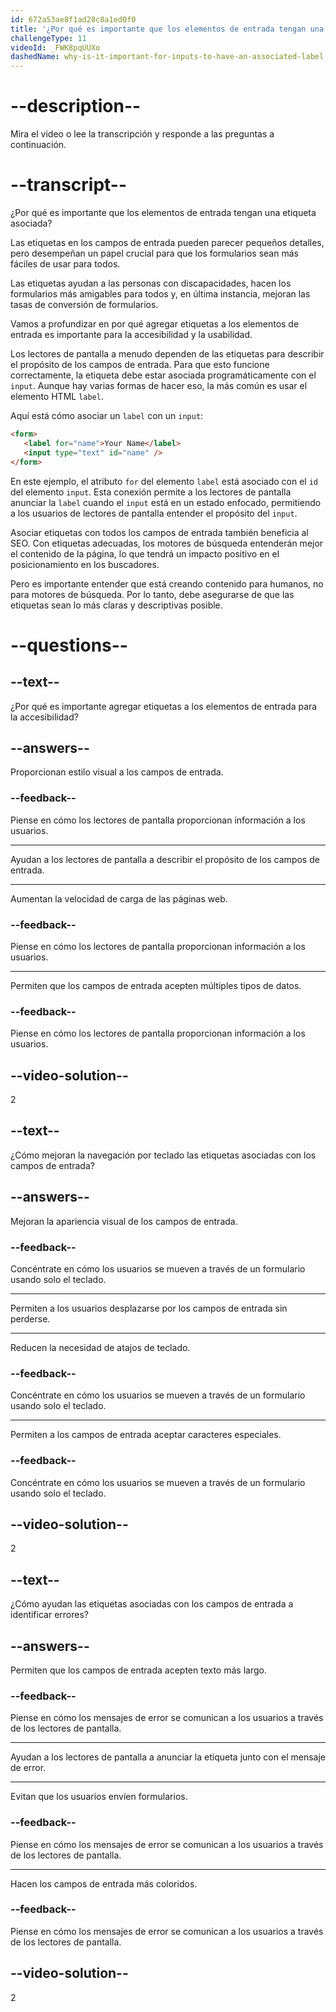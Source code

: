 ```yaml
---
id: 672a53ae8f1ad28c8a1ed0f0
title: '¿Por qué es importante que los elementos de entrada tengan una etiqueta asociada?'
challengeType: 11
videoId: _FWK8pqUUXo
dashedName: why-is-it-important-for-inputs-to-have-an-associated-label
---
```


# --description--

Mira el video o lee la transcripción y responde a las preguntas a continuación.

# --transcript--

¿Por qué es importante que los elementos de entrada tengan una etiqueta asociada?

Las etiquetas en los campos de entrada pueden parecer pequeños detalles, pero desempeñan un papel crucial para que los formularios sean más fáciles de usar para todos.

Las etiquetas ayudan a las personas con discapacidades, hacen los formularios más amigables para todos y, en última instancia, mejoran las tasas de conversión de formularios.

Vamos a profundizar en por qué agregar etiquetas a los elementos de entrada es importante para la accesibilidad y la usabilidad.

Los lectores de pantalla a menudo dependen de las etiquetas para describir el propósito de los campos de entrada. Para que esto funcione correctamente, la etiqueta debe estar asociada programáticamente con el `input`. Aunque hay varias formas de hacer eso, la más común es usar el elemento HTML `label`.

Aquí está cómo asociar un `label` con un `input`:

```html
<form>
   <label for="name">Your Name</label>
   <input type="text" id="name" />
</form>
```

En este ejemplo, el atributo `for` del elemento `label` está asociado con el `id` del elemento `input`. Esta conexión permite a los lectores de pantalla anunciar la `label` cuando el `input` está en un estado enfocado, permitiendo a los usuarios de lectores de pantalla entender el propósito del `input`.

Asociar etiquetas con todos los campos de entrada también beneficia al SEO.  Con etiquetas adecuadas, los motores de búsqueda entenderán mejor el contenido de la página, lo que tendrá un impacto positivo en el posicionamiento en los buscadores.

Pero es importante entender que está creando contenido para humanos, no para motores de búsqueda. Por lo tanto, debe asegurarse de que las etiquetas sean lo más claras y descriptivas posible.

# --questions--

## --text--

¿Por qué es importante agregar etiquetas a los elementos de entrada para la accesibilidad?

## --answers--

Proporcionan estilo visual a los campos de entrada.

### --feedback--

Piense en cómo los lectores de pantalla proporcionan información a los usuarios.

---

Ayudan a los lectores de pantalla a describir el propósito de los campos de entrada.

---

Aumentan la velocidad de carga de las páginas web.

### --feedback--

Piense en cómo los lectores de pantalla proporcionan información a los usuarios.

---

Permiten que los campos de entrada acepten múltiples tipos de datos.

### --feedback--

Piense en cómo los lectores de pantalla proporcionan información a los usuarios.

## --video-solution--

2

## --text--

¿Cómo mejoran la navegación por teclado las etiquetas asociadas con los campos de entrada?

## --answers--

Mejoran la apariencia visual de los campos de entrada.

### --feedback--

Concéntrate en cómo los usuarios se mueven a través de un formulario usando solo el teclado.

---

Permiten a los usuarios desplazarse por los campos de entrada sin perderse.

---

Reducen la necesidad de atajos de teclado.

### --feedback--

Concéntrate en cómo los usuarios se mueven a través de un formulario usando solo el teclado.

---

Permiten a los campos de entrada aceptar caracteres especiales.

### --feedback--

Concéntrate en cómo los usuarios se mueven a través de un formulario usando solo el teclado.

## --video-solution--

2

## --text--

¿Cómo ayudan las etiquetas asociadas con los campos de entrada a identificar errores?

## --answers--

Permiten que los campos de entrada acepten texto más largo.

### --feedback--

Piense en cómo los mensajes de error se comunican a los usuarios a través de los lectores de pantalla.

---

Ayudan a los lectores de pantalla a anunciar la etiqueta junto con el mensaje de error.

---

Evitan que los usuarios envíen formularios.

### --feedback--

Piense en cómo los mensajes de error se comunican a los usuarios a través de los lectores de pantalla.

---

Hacen los campos de entrada más coloridos.

### --feedback--

Piense en cómo los mensajes de error se comunican a los usuarios a través de los lectores de pantalla.

## --video-solution--

2
